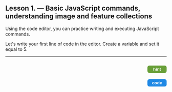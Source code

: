 ## Lesson 1. — Basic JavaScript commands, understanding image and feature collections

Using the code editor, you can practice writing and executing JavaScript commands.

Let's write your first line of code in the editor. Create a variable and set it equal to 5.

---
<!-- HINT Row -->
<div style="display:flex; justify-content:space-between; align-items:center; margin-bottom:6px;">
  <!-- Gray box -->
  <div id="hint" style="visibility:hidden; height:auto; background-color:#f0f0f0;
                         border-left:4px solid #ccc; padding:2px 6px; margin:0px; flex:1;">
    <code>Use var to declare a variable and assign it a value using =.</code>
  </div>

  <!-- Button -->
  <button id="hintButton" onclick="
    var box = document.getElementById('hint');
    var btn = document.getElementById('hintButton');
    if (box.style.visibility === 'visible') {
      box.style.visibility = 'hidden';
      btn.style.backgroundColor = '#689f38';
      btn.style.boxShadow = 'none';
    } else {
      box.style.visibility = 'visible';
      btn.style.backgroundColor = '#558b2f';
      btn.style.boxShadow = 'inset 1px 1px 4px #2e7d32';
    }
  " style="background-color:#689f38; color:white; border:none; padding:4px 10px; border-radius:6px;
           font-weight:bold; cursor:pointer; margin-left:8px; width:60px;">
    hint
  </button>
</div>


<!-- CODE Row -->
<div style="display:flex; justify-content:space-between; align-items:center;">
  <div id="code" style="visibility:hidden; height:auto; background-color:#f0f0f0; border-left:4px solid #ccc; padding:2px 6px; margin:0px; flex:1;">
    <code>var myNumber = 5;</code>
  </div>
  <button onclick="
    var el = document.getElementById('code');
    el.style.visibility = (el.style.visibility === 'visible') ? 'hidden' : 'visible';
  " style="background-color:#1e88e5; color:white; border:none; padding:4px 10px; border-radius:6px; font-weight:bold; cursor:pointer; margin-left:8px; width:60px;">
    code
  </button>
</div>




<meta http-equiv='cache-control' content='no-cache'> 
<meta http-equiv='expires' content='0'> 
<meta http-equiv='pragma' content='no-cache'>
